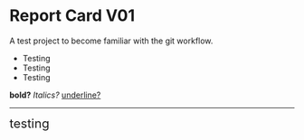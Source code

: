 # Report Card V01

A test project to become familiar with the git workflow.

- Testing
- Testing
- Testing

<b>bold?</b> <i>Italics?</i> <u>underline?</u> <br/><hr/> <div style="font-size:22px;">testing</div>
